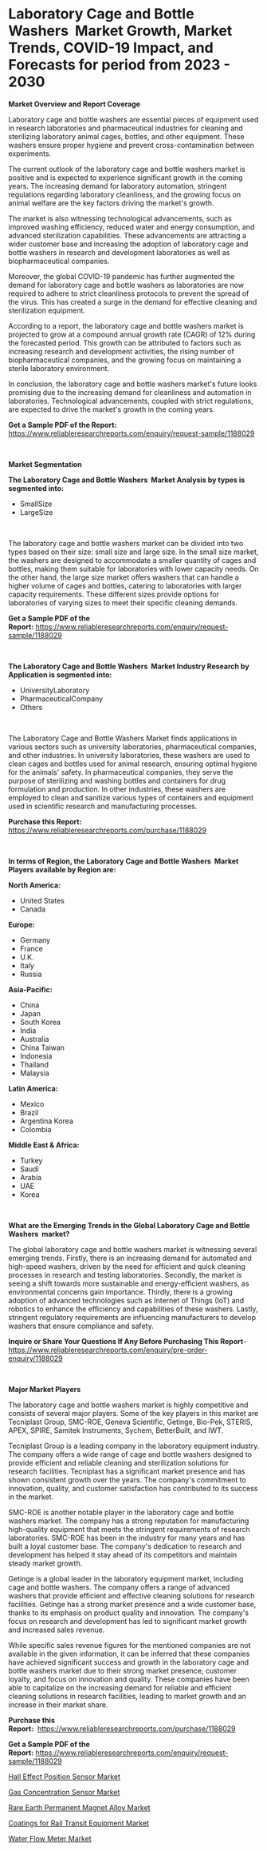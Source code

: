 <p><h1>Laboratory Cage and Bottle Washers  Market Growth, Market Trends, COVID-19 Impact, and Forecasts for period from 2023 - 2030</h1></p><p><strong>Market Overview and Report Coverage</strong></p>
<p><p>Laboratory cage and bottle washers are essential pieces of equipment used in research laboratories and pharmaceutical industries for cleaning and sterilizing laboratory animal cages, bottles, and other equipment. These washers ensure proper hygiene and prevent cross-contamination between experiments.</p><p>The current outlook of the laboratory cage and bottle washers market is positive and is expected to experience significant growth in the coming years. The increasing demand for laboratory automation, stringent regulations regarding laboratory cleanliness, and the growing focus on animal welfare are the key factors driving the market's growth.</p><p>The market is also witnessing technological advancements, such as improved washing efficiency, reduced water and energy consumption, and advanced sterilization capabilities. These advancements are attracting a wider customer base and increasing the adoption of laboratory cage and bottle washers in research and development laboratories as well as biopharmaceutical companies.</p><p>Moreover, the global COVID-19 pandemic has further augmented the demand for laboratory cage and bottle washers as laboratories are now required to adhere to strict cleanliness protocols to prevent the spread of the virus. This has created a surge in the demand for effective cleaning and sterilization equipment.</p><p>According to a report, the laboratory cage and bottle washers market is projected to grow at a compound annual growth rate (CAGR) of 12% during the forecasted period. This growth can be attributed to factors such as increasing research and development activities, the rising number of biopharmaceutical companies, and the growing focus on maintaining a sterile laboratory environment.</p><p>In conclusion, the laboratory cage and bottle washers market's future looks promising due to the increasing demand for cleanliness and automation in laboratories. Technological advancements, coupled with strict regulations, are expected to drive the market's growth in the coming years.</p></p>
<p><strong>Get a Sample PDF of the Report:</strong> <a href="https://www.reliableresearchreports.com/enquiry/request-sample/1188029">https://www.reliableresearchreports.com/enquiry/request-sample/1188029</a></p>
<p>&nbsp;</p>
<p><strong>Market Segmentation</strong></p>
<p><strong>The Laboratory Cage and Bottle Washers  Market Analysis by types is segmented into:</strong></p>
<p><ul><li>SmallSize</li><li>LargeSize</li></ul></p>
<p>&nbsp;</p>
<p><p>The laboratory cage and bottle washers market can be divided into two types based on their size: small size and large size. In the small size market, the washers are designed to accommodate a smaller quantity of cages and bottles, making them suitable for laboratories with lower capacity needs. On the other hand, the large size market offers washers that can handle a higher volume of cages and bottles, catering to laboratories with larger capacity requirements. These different sizes provide options for laboratories of varying sizes to meet their specific cleaning demands.</p></p>
<p><strong>Get a Sample PDF of the Report:</strong>&nbsp;<a href="https://www.reliableresearchreports.com/enquiry/request-sample/1188029">https://www.reliableresearchreports.com/enquiry/request-sample/1188029</a></p>
<p>&nbsp;</p>
<p><strong>The Laboratory Cage and Bottle Washers  Market Industry Research by Application is segmented into:</strong></p>
<p><ul><li>UniversityLaboratory</li><li>PharmaceuticalCompany</li><li>Others</li></ul></p>
<p>&nbsp;</p>
<p><p>The Laboratory Cage and Bottle Washers Market finds applications in various sectors such as university laboratories, pharmaceutical companies, and other industries. In university laboratories, these washers are used to clean cages and bottles used for animal research, ensuring optimal hygiene for the animals' safety. In pharmaceutical companies, they serve the purpose of sterilizing and washing bottles and containers for drug formulation and production. In other industries, these washers are employed to clean and sanitize various types of containers and equipment used in scientific research and manufacturing processes.</p></p>
<p><strong>Purchase this Report:</strong>&nbsp; <a href="https://www.reliableresearchreports.com/purchase/1188029">https://www.reliableresearchreports.com/purchase/1188029</a></p>
<p>&nbsp;</p>
<p><strong>In terms of Region, the Laboratory Cage and Bottle Washers  Market Players available by Region are:</strong></p>
<p>
    <p> <strong> North America: </strong>
        <ul>
            <li>United States</li>
            <li>Canada</li>
        </ul>
        </p> 
    <p> <strong> Europe: </strong>
        <ul>
            <li>Germany</li>
            <li>France</li>
            <li>U.K.</li>
            <li>Italy</li>
            <li>Russia</li>
        </ul>
        </p> 
    <p> <strong> Asia-Pacific: </strong>
        <ul>
            <li>China</li>
            <li>Japan</li>
            <li>South Korea</li>
            <li>India</li>
            <li>Australia</li>
            <li>China Taiwan</li>
            <li>Indonesia</li>
            <li>Thailand</li>
            <li>Malaysia</li>
        </ul>
        </p> 
    <p> <strong> Latin America: </strong>
        <ul>
            <li>Mexico</li>
            <li>Brazil</li>
            <li>Argentina Korea</li>
            <li>Colombia</li>
        </ul>
        </p> 
    <p> <strong> Middle East & Africa: </strong>
        <ul>
            <li>Turkey</li>
            <li>Saudi</li>
            <li>Arabia</li>
            <li>UAE</li>
            <li>Korea</li>
        </ul>
    </p>
    </p>
<p>&nbsp;</p>
<p><strong>What are the Emerging Trends in the Global Laboratory Cage and Bottle Washers  market?</strong></p>
<p><p>The global laboratory cage and bottle washers market is witnessing several emerging trends. Firstly, there is an increasing demand for automated and high-speed washers, driven by the need for efficient and quick cleaning processes in research and testing laboratories. Secondly, the market is seeing a shift towards more sustainable and energy-efficient washers, as environmental concerns gain importance. Thirdly, there is a growing adoption of advanced technologies such as Internet of Things (IoT) and robotics to enhance the efficiency and capabilities of these washers. Lastly, stringent regulatory requirements are influencing manufacturers to develop washers that ensure compliance and safety.</p></p>
<p><strong>Inquire or Share Your Questions If Any Before Purchasing This Report</strong>- <a href="https://www.reliableresearchreports.com/enquiry/pre-order-enquiry/1188029">https://www.reliableresearchreports.com/enquiry/pre-order-enquiry/1188029</a></p>
<p>&nbsp;</p>
<p><strong>Major Market Players</strong></p>
<p><p>The laboratory cage and bottle washers market is highly competitive and consists of several major players. Some of the key players in this market are Tecniplast Group, SMC-ROE, Geneva Scientific, Getinge, Bio-Pek, STERIS, APEX, SPIRE, Samitek Instruments, Sychem, BetterBuilt, and IWT. </p><p>Tecniplast Group is a leading company in the laboratory equipment industry. The company offers a wide range of cage and bottle washers designed to provide efficient and reliable cleaning and sterilization solutions for research facilities. Tecniplast has a significant market presence and has shown consistent growth over the years. The company's commitment to innovation, quality, and customer satisfaction has contributed to its success in the market. </p><p>SMC-ROE is another notable player in the laboratory cage and bottle washers market. The company has a strong reputation for manufacturing high-quality equipment that meets the stringent requirements of research laboratories. SMC-ROE has been in the industry for many years and has built a loyal customer base. The company's dedication to research and development has helped it stay ahead of its competitors and maintain steady market growth.</p><p>Getinge is a global leader in the laboratory equipment market, including cage and bottle washers. The company offers a range of advanced washers that provide efficient and effective cleaning solutions for research facilities. Getinge has a strong market presence and a wide customer base, thanks to its emphasis on product quality and innovation. The company's focus on research and development has led to significant market growth and increased sales revenue.</p><p>While specific sales revenue figures for the mentioned companies are not available in the given information, it can be inferred that these companies have achieved significant success and growth in the laboratory cage and bottle washers market due to their strong market presence, customer loyalty, and focus on innovation and quality. These companies have been able to capitalize on the increasing demand for reliable and efficient cleaning solutions in research facilities, leading to market growth and an increase in their market share.</p></p>
<p><strong>Purchase this Report:</strong>&nbsp;&nbsp;<a href="https://www.reliableresearchreports.com/purchase/1188029">https://www.reliableresearchreports.com/purchase/1188029</a></p>
<p></p>
<p><strong>Get a Sample PDF of the Report:</strong>&nbsp;<a href="https://www.reliableresearchreports.com/enquiry/request-sample/1188029">https://www.reliableresearchreports.com/enquiry/request-sample/1188029</a></p>
<p><p><a href="https://www.linkedin.com/pulse/hall-effect-position-sensor-market-size-2023-2030-4hbce/">Hall Effect Position Sensor Market</a></p><p><a href="https://www.linkedin.com/pulse/gas-concentration-sensor-market-challenges-opportunities-zcofe/">Gas Concentration Sensor Market</a></p><p><a href="https://medium.com/@sight.lens.slot/rare-earth-permanent-magnet-alloy-market-trends-forecast-and-competitive-analysis-to-2030-9b2c827c6dbb">Rare Earth Permanent Magnet Alloy Market</a></p><p><a href="https://medium.com/@favor.look.seal/coatings-for-rail-transit-equipment-market-size-market-outlook-and-market-forecast-2023-to-2030-c4ece150887c">Coatings for Rail Transit Equipment Market</a></p><p><a href="https://www.linkedin.com/pulse/water-flow-meter-market-size-2023-2030-global-industrial-analysis-ri5ce/">Water Flow Meter Market</a></p></p>